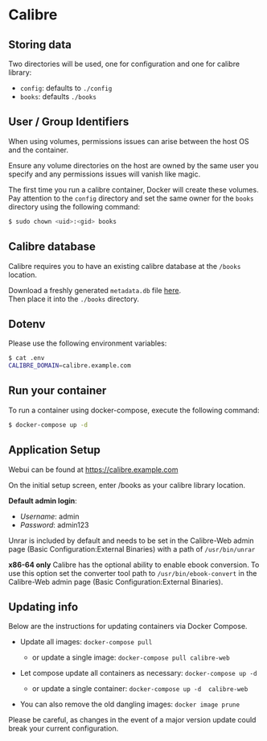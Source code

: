 # Calibre

## Storing data

Two directories will be used, one for configuration and one for calibre library:

- `config`: defaults to `./config`
- `books`: defaults `./books`


## User / Group Identifiers

When using volumes, permissions issues can arise between the host OS and the container.

Ensure any volume directories on the host are owned by the same user you specify and any permissions issues will vanish like magic.

The first time you run a calibre container, Docker will create these volumes. Pay attention to the `config` directory and set the same owner for the `books` directory using the following command:

```sh
$ sudo chown <uid>:<gid> books
```

## Calibre database

Calibre requires you to have an existing calibre database at the `/books` location.

Download a freshly generated `metadata.db` file [here](https://drive.google.com/file/d/1nd00hG0CIB7jw2sr9L6V1TK5gIDe3vbq/view?usp=sharing).  
Then place it into the `./books` directory.


## Dotenv

Please use the following environment variables:

```sh
$ cat .env
CALIBRE_DOMAIN=calibre.example.com
```

## Run your container

To run a container using docker-compose, execute the following command:

```sh
$ docker-compose up -d
```

## Application Setup

Webui can be found at https://calibre.example.com

On the initial setup screen, enter /books as your calibre library location.

**Default admin login**: 
- *Username*: admin
- *Password*: admin123

Unrar is included by default and needs to be set in the Calibre-Web admin page (Basic Configuration:External Binaries) with a path of `/usr/bin/unrar`

**x86-64 only** Calibre has the optional ability to enable ebook conversion. To use this option set the converter tool path to `/usr/bin/ebook-convert` in the Calibre-Web admin page (Basic Configuration:External Binaries).

## Updating info

Below are the instructions for updating containers via Docker Compose.

- Update all images: `docker-compose pull`
  - or update a single image: `docker-compose pull calibre-web`

- Let compose update all containers as necessary: `docker-compose up -d`
  - or update a single container: `docker-compose up -d 
  calibre-web`
- You can also remove the old dangling images: `docker image prune`

Please be careful, as changes in the event of a major version update could break your current configuration.
